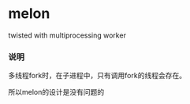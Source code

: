 melon
=====

twisted with multiprocessing worker

### 说明

多线程fork时，在子进程中，只有调用fork的线程会存在。

所以melon的设计是没有问题的

